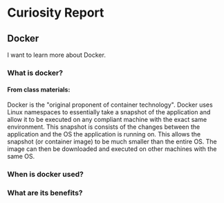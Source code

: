 # Curiosity Report

## Docker
I want to learn more about Docker.

### What is docker?
#### From class materials:
Docker is the "original proponent of container technology".
Docker uses Linux namespaces to essentially take a snapshot of the application and allow it to be executed on any compliant machine with the exact same environment.
This snapshot is consists of the changes between the application and the OS the application is running on. This allows the snapshot (or container image) to be much smaller than the entire OS. The image can then be downloaded and executed on other machines with the same OS.

### When is docker used?
### What are its benefits?